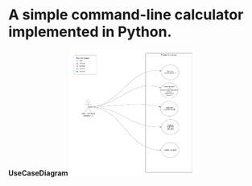 # A simple command-line calculator implemented in Python.


**UseCaseDiagram**
<img src="usecasediagram.png" width ="250" height ="250">

